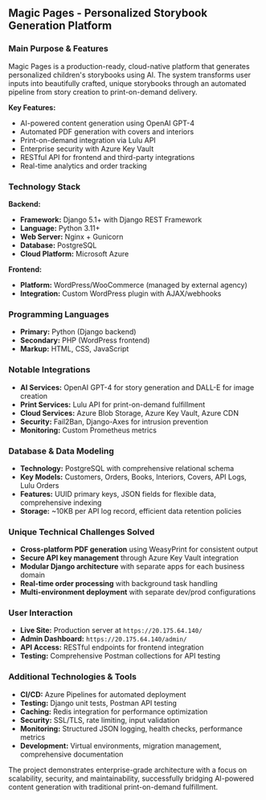 ## **Magic Pages - Personalized Storybook Generation Platform**

### **Main Purpose & Features**
Magic Pages is a production-ready, cloud-native platform that generates personalized children's storybooks using AI. The system transforms user inputs into beautifully crafted, unique storybooks through an automated pipeline from story creation to print-on-demand delivery.

**Key Features:**
- AI-powered content generation using OpenAI GPT-4
- Automated PDF generation with covers and interiors
- Print-on-demand integration via Lulu API
- Enterprise security with Azure Key Vault
- RESTful API for frontend and third-party integrations
- Real-time analytics and order tracking

### **Technology Stack**

**Backend:**
- **Framework:** Django 5.1+ with Django REST Framework
- **Language:** Python 3.11+
- **Web Server:** Nginx + Gunicorn
- **Database:** PostgreSQL
- **Cloud Platform:** Microsoft Azure

**Frontend:**
- **Platform:** WordPress/WooCommerce (managed by external agency)
- **Integration:** Custom WordPress plugin with AJAX/webhooks

### **Programming Languages**
- **Primary:** Python (Django backend)
- **Secondary:** PHP (WordPress frontend)
- **Markup:** HTML, CSS, JavaScript

### **Notable Integrations**
- **AI Services:** OpenAI GPT-4 for story generation and DALL-E for image creation
- **Print Services:** Lulu API for print-on-demand fulfillment
- **Cloud Services:** Azure Blob Storage, Azure Key Vault, Azure CDN
- **Security:** Fail2Ban, Django-Axes for intrusion prevention
- **Monitoring:** Custom Prometheus metrics

### **Database & Data Modeling**
- **Technology:** PostgreSQL with comprehensive relational schema
- **Key Models:** Customers, Orders, Books, Interiors, Covers, API Logs, Lulu Orders
- **Features:** UUID primary keys, JSON fields for flexible data, comprehensive indexing
- **Storage:** ~10KB per API log record, efficient data retention policies

### **Unique Technical Challenges Solved**
- **Cross-platform PDF generation** using WeasyPrint for consistent output
- **Secure API key management** through Azure Key Vault integration
- **Modular Django architecture** with separate apps for each business domain
- **Real-time order processing** with background task handling
- **Multi-environment deployment** with separate dev/prod configurations

### **User Interaction**
- **Live Site:** Production server at `https://20.175.64.140/`
- **Admin Dashboard:** `https://20.175.64.140/admin/`
- **API Access:** RESTful endpoints for frontend integration
- **Testing:** Comprehensive Postman collections for API testing

### **Additional Technologies & Tools**
- **CI/CD:** Azure Pipelines for automated deployment
- **Testing:** Django unit tests, Postman API testing
- **Caching:** Redis integration for performance optimization
- **Security:** SSL/TLS, rate limiting, input validation
- **Monitoring:** Structured JSON logging, health checks, performance metrics
- **Development:** Virtual environments, migration management, comprehensive documentation

The project demonstrates enterprise-grade architecture with a focus on scalability, security, and maintainability, successfully bridging AI-powered content generation with traditional print-on-demand fulfillment.